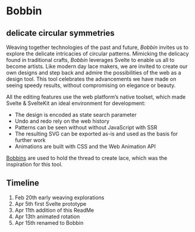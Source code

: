 # Bobbin
## delicate circular symmetries

Weaving together technologies of the past and future, _Bobbin_ invites us to explore the delicate intricacies of circular patterns. Mimicking the delicacy found in traditional crafts, _Bobbin_ leverages Svelte to enable us all to become artists. Like modern day lace makers, we are invited to create our own designs and step back and admire the possibilities of the web as a design tool. This tool celebrates the advancements we have made on seeing speedy results, without compromising on elegance or beauty.

All the editing features use the web platform’s native toolset, which made Svelte & SvelteKit an ideal environment for development:
- The design is encoded as state search parameter
- Undo and redo rely on the web history
- Patterns can be seen without without JavaScript with SSR
- The resulting SVG can be exported as-is and used as the basis for further work
- Animations are built with CSS and the Web Animation API

[Bobbins](https://en.wikipedia.org/wiki/Bobbin_lace#Bobbins) are used to hold the thread to create lace, which was the inspiration for this tool.

## Timeline

1. Feb 20th early weaving explorations
2. Apr 5th first Svelte prototype
3. Apr 11th addition of this ReadMe
4. Apr 13th animated rotation
5. Apr 15th renamed to Bobbin

